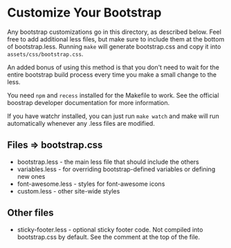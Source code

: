 # Customize Your Bootstrap
Any bootstrap customizations go in this directory, as described below.
Feel free to add additional less files, but make sure to include them 
at the bottom of bootstrap.less. Running `make` will generate bootstrap.css
and copy it into `assets/css/bootstrap.css`.

An added bonus of using this method is that you don't need to wait for the
entire bootstrap build process every time you make a small change to the less.

You need `npm` and `recess` installed for the Makefile to work. See the
official boostrap developer documentation for more information.

If you have watchr installed, you can just run `make watch` and make will
run automatically whenever any .less files are modified.

## Files => bootstrap.css
* bootstrap.less - the main less file that should include the others
* variables.less - for overriding bootstrap-defined variables or defining new ones
* font-awesome.less - styles for font-awesome icons
* custom.less - other site-wide styles

## Other files
* sticky-footer.less - optional sticky footer code. Not compiled into
bootstrap.css by default. See the comment at the top of the file.

